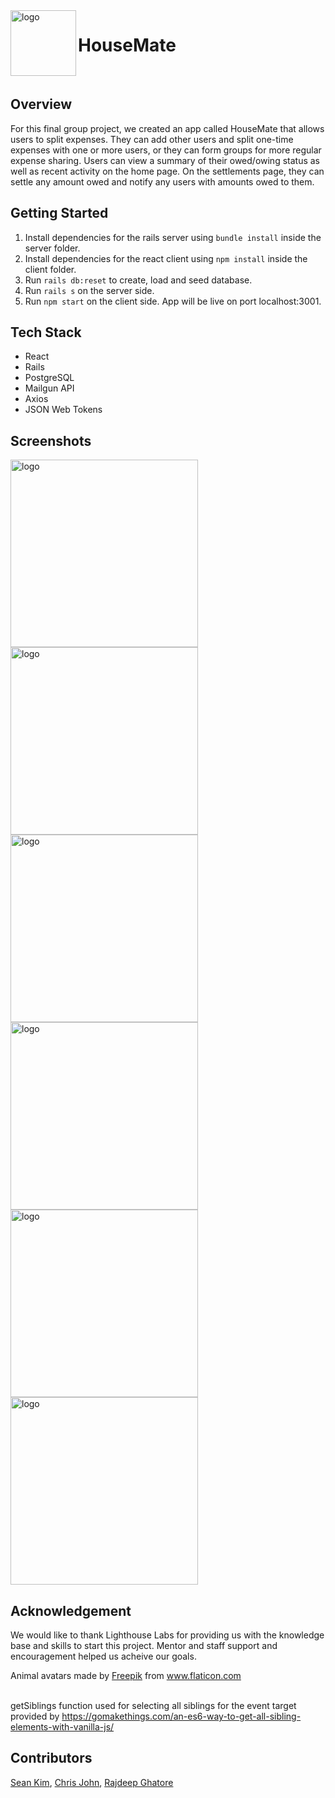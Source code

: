 
 <img src="https://github.com/csjohn1/HouseMate/blob/master/docs/housematelogo.png?raw=true" alt="logo" width=105 align="left" />

# HouseMate

<br>

## Overview
For this final group project, we created an app called HouseMate that allows users to split expenses. They can add other users and split one-time expenses with one or more users, or they can form groups for more regular expense sharing. Users can view a summary of their owed/owing status as well as recent activity on the home page. On the settlements page, they can settle any amount owed and notify any users with amounts owed to them.
## Getting Started
1. Install dependencies for the rails server using ```bundle install``` inside the server folder.
2. Install dependencies for the react client using ```npm install``` inside the client folder.
3. Run ```rails db:reset``` to create, load and seed database.
4. Run ```rails s``` on the server side.
5. Run ```npm start``` on the client side. App will be live on port localhost:3001.

## Tech Stack
* React
* Rails
* PostgreSQL
* Mailgun API
* Axios
* JSON Web Tokens

## Screenshots
<img src="https://github.com/csjohn1/HouseMate/blob/master/docs/root.png?raw=true" alt="logo" width=300 align="left"/>
<img src="https://github.com/csjohn1/HouseMate/blob/master/docs/home.png?raw=true" alt="logo" width=300 align="left"/>
<img src="https://github.com/csjohn1/HouseMate/blob/master/docs/expense.png?raw=true" alt="logo" width=300 />
<img src="https://github.com/csjohn1/HouseMate/blob/master/docs/add-group.png?raw=true" alt="logo" width=300 align="left"/>
<img src="https://github.com/csjohn1/HouseMate/blob/master/docs/settlement.png?raw=true" alt="logo" width=300 align="left"/>
<img src="https://github.com/csjohn1/HouseMate/blob/master/docs/profile.png?raw=true" alt="logo" width=300 />

## Acknowledgement
We would like to thank Lighthouse Labs for providing us with the knowledge base and skills to start this project. Mentor and staff support and encouragement helped us acheive our goals.

<div>Animal avatars made by <a href="https://www.flaticon.com/authors/freepik" title="Freepik">Freepik</a> from <a href="https://www.flaticon.com/" title="Flaticon">www.flaticon.com</a></div> 
<br>

  getSiblings function used for selecting all siblings for the event target provided by https://gomakethings.com/an-es6-way-to-get-all-sibling-elements-with-vanilla-js/
## Contributors
[Sean Kim](https://github.com/skimmilk1172), [Chris John](https://github.com/csjohn1), [Rajdeep Ghatore](https://github.com/rghatore)
